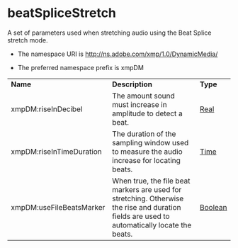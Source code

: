 # beatSpliceStretch

A set of parameters used when stretching audio using the Beat Splice stretch mode.

- The namespace URI is http://ns.adobe.com/xmp/1.0/DynamicMedia/

- The preferred namespace prefix is xmpDM

|    |           |    |
|----|-----------|----|
|**Name**|**Description**|**Type**|
|xmpDM:riseInDecibel|The amount sound must increase in amplitude to detect a beat.  |[Real](../index.md#real)|
|xmpDM:riseInTimeDuration|The duration of the sampling window used to measure the audio increase for locating beats.  |[Time](../Time/index.md)|
|xmpDM:useFileBeatsMarker|When true, the file beat markers are used for stretching. Otherwise the rise and duration fields are used to automatically locate the beats.  |[Boolean](../index.md#boolean)|
